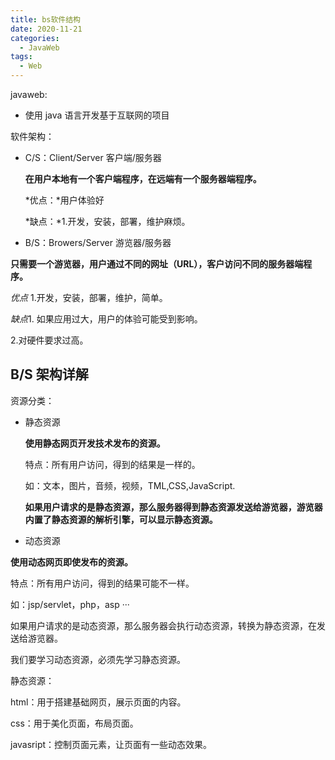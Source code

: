 ```yaml
---
title: bs软件结构
date: 2020-11-21
categories:
  - JavaWeb
tags:
  - Web
---
```


javaweb:

- 使用 java 语言开发基于互联网的项目

软件架构：

- C/S：Client/Server 客户端/服务器

  **在用户本地有一个客户端程序，在远端有一个服务器端程序。**

  *优点：*用户体验好

  *缺点：*1.开发，安装，部署，维护麻烦。

- B/S：Browers/Server 游览器/服务器

**只需要一个游览器，用户通过不同的网址（URL），客户访问不同的服务器端程序。**

_优点_ 1.开发，安装，部署，维护，简单。

*缺点*1. 如果应用过大，用户的体验可能受到影响。

2.对硬件要求过高。

## B/S 架构详解

资源分类：

- 静态资源

  **使用静态网页开发技术发布的资源。**

  特点：所有用户访问，得到的结果是一样的。

  如：文本，图片，音频，视频，TML,CSS,JavaScript.

  **如果用户请求的是静态资源，那么服务器得到静态资源发送给游览器，游览器内置了静态资源的解析引擎，可以显示静态资源。**

- 动态资源

**使用动态网页即使发布的资源。**

特点：所有用户访问，得到的结果可能不一样。

如：jsp/servlet，php，asp ···

如果用户请求的是动态资源，那么服务器会执行动态资源，转换为静态资源，在发送给游览器。

我们要学习动态资源，必须先学习静态资源。

静态资源：

html：用于搭建基础网页，展示页面的内容。

css：用于美化页面，布局页面。

javasript：控制页面元素，让页面有一些动态效果。
